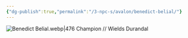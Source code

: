 ```yaml
---
{"dg-publish":true,"permalink":"/3-npc-s/avalon/benedict-belial/"}
---
```


![Benedict Belial.webp|476](/img/user/Images/Benedict%20Belial.webp)
Champion // Wields Durandal